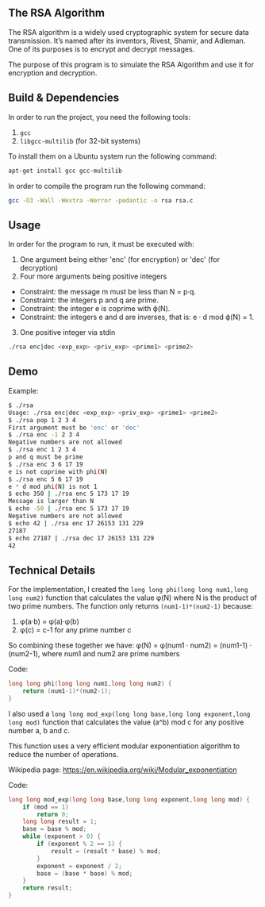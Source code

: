 ## The RSA Algorithm

The RSA algorithm is a widely used cryptographic system for secure data transmission. It’s named after its inventors, Rivest, Shamir, and Adleman. One of its purposes is to encrypt and decrypt messages.

The purpose of this program is to simulate the RSA Algorithm and use it for encryption and decryption.

## Build & Dependencies

In order to run the project, you need the following tools:
1) `gcc`
2) `libgcc-multilib` (for 32-bit systems)

To install them on a Ubuntu system run the following command:

```sh 
apt-get install gcc gcc-multilib 
```

In order to compile the program run the following command:

```sh 
gcc -O3 -Wall -Wextra -Werror -pedantic -o rsa rsa.c
```

## Usage

In order for the program to run, it must be executed with:

1) One argument being either 'enc' (for encryption) or 'dec' (for decryption)
2) Four more arguments being positive integers
- Constraint: the message m must be less than N = p·q.
- Constraint: the integers p and q are prime.
- Constraint: the integer e is coprime with ϕ(N).
- Constraint: the integers e and d are inverses, that is: e · d mod ϕ(N) = 1.
3) One positive integer via stdin

```sh
./rsa enc|dec <exp_exp> <priv_exp> <prime1> <prime2>
```

## Demo

Example:

```sh
$ ./rsa
Usage: ./rsa enc|dec <exp_exp> <priv_exp> <prime1> <prime2>
$ ./rsa pop 1 2 3 4
First argument must be 'enc' or 'dec'
$ ./rsa enc -1 2 3 4
Negative numbers are not allowed
$ ./rsa enc 1 2 3 4
p and q must be prime
$ ./rsa enc 3 6 17 19
e is not coprime with phi(N)
$ ./rsa enc 5 6 17 19
e * d mod phi(N) is not 1
$ echo 350 | ./rsa enc 5 173 17 19
Message is larger than N
$ echo -50 | ./rsa enc 5 173 17 19
Negative numbers are not allowed
$ echo 42 | ./rsa enc 17 26153 131 229
27187
$ echo 27187 | ./rsa dec 17 26153 131 229
42
```

## Technical Details

For the implementation, I created the ```long long phi(long long num1,long long num2)``` function that calculates the value φ(N) where N is the product of two prime numbers. The function only returns ```(num1-1)*(num2-1)``` because:

1) φ(a·b) = φ(a)·φ(b)
2) φ(c) = c-1 for any prime number c

So combining these together we have: φ(Ν) = φ(num1 · num2) = (num1-1) · (num2-1), where num1 and num2 are prime numbers

Code: 

```c
long long phi(long long num1,long long num2) {
    return (num1-1)*(num2-1);
}
```

I also used a ```long long mod_exp(long long base,long long exponent,long long mod)``` function that calculates the value (a^b) mod c for any positive number a, b and c.

This function uses a very efficient modular exponentiation algorithm to reduce the number of operations.

Wikipedia page: https://en.wikipedia.org/wiki/Modular_exponentiation 

Code: 

```c
long long mod_exp(long long base,long long exponent,long long mod) {
    if (mod == 1)
        return 0; 
    long long result = 1;
    base = base % mod; 
    while (exponent > 0) {
        if (exponent % 2 == 1) {
            result = (result * base) % mod; 
        }
        exponent = exponent / 2;
        base = (base * base) % mod;
    }
    return result;
}
```